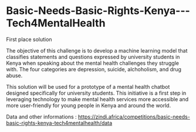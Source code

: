 # Basic-Needs-Basic-Rights-Kenya---Tech4MentalHealth
First place solution

The objective of this challenge is to develop a machine learning model that classifies statements and questions expressed by university students in Kenya when speaking about the mental health challenges they struggle with. The four categories are depression, suicide, alchoholism, and drug abuse.

This solution will be used for a prototype of a mental health chatbot designed specifically for university students. This initiative is a first step in leveraging technology to make mental health services more accessible and more user-friendly for young people in Kenya and around the world.

Data and other informations : https://zindi.africa/competitions/basic-needs-basic-rights-kenya-tech4mentalhealth/data
